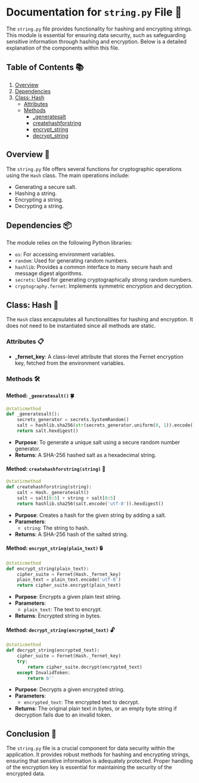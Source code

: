 # Documentation for `string.py` File 📜

The `string.py` file provides functionality for hashing and encrypting strings. This module is essential for ensuring data security, such as safeguarding sensitive information through hashing and encryption. Below is a detailed explanation of the components within this file.

## Table of Contents 📚
1. [Overview](#overview)
2. [Dependencies](#dependencies)
3. [Class: Hash](#class-hash)
    - [Attributes](#attributes)
    - [Methods](#methods)
        - [_generatesalt](#method-generatesalt)
        - [createhashforstring](#method-createhashforstring)
        - [encrypt_string](#method-encrypt_string)
        - [decrypt_string](#method-decrypt_string)

## Overview 🌟
The `string.py` file offers several functions for cryptographic operations using the `Hash` class. The main operations include:
- Generating a secure salt.
- Hashing a string.
- Encrypting a string.
- Decrypting a string.

## Dependencies 📦
The module relies on the following Python libraries:
- `os`: For accessing environment variables.
- `random`: Used for generating random numbers.
- `hashlib`: Provides a common interface to many secure hash and message digest algorithms.
- `secrets`: Used for generating cryptographically strong random numbers.
- `cryptography.fernet`: Implements symmetric encryption and decryption.

## Class: Hash 🔐
The `Hash` class encapsulates all functionalities for hashing and encryption. It does not need to be instantiated since all methods are static.

### Attributes 📋
- **_fernet_key**: A class-level attribute that stores the Fernet encryption key, fetched from the environment variables.

### Methods 🛠️

#### Method: `_generatesalt()` 🍀
```python
@staticmethod
def _generatesalt():
    secrets_generator = secrets.SystemRandom()
    salt = hashlib.sha256(str(secrets_generator.uniform(0, 1)).encode('utf-8'))
    return salt.hexdigest()
```
- **Purpose**: To generate a unique salt using a secure random number generator.
- **Returns**: A SHA-256 hashed salt as a hexadecimal string.

#### Method: `createhashforstring(string)` 🔨
```python
@staticmethod
def createhashforstring(string):
    salt = Hash._generatesalt()
    salt = salt[0:5] + string + salt[0:5]
    return hashlib.sha256(salt.encode('utf-8')).hexdigest()
```
- **Purpose**: Creates a hash for the given string by adding a salt.
- **Parameters**: 
  - `string`: The string to hash.
- **Returns**: A SHA-256 hash of the salted string.

#### Method: `encrypt_string(plain_text)` 🔒
```python
@staticmethod
def encrypt_string(plain_text):
    cipher_suite = Fernet(Hash._fernet_key)
    plain_text = plain_text.encode('utf-8')
    return cipher_suite.encrypt(plain_text)
```
- **Purpose**: Encrypts a given plain text string.
- **Parameters**: 
  - `plain_text`: The text to encrypt.
- **Returns**: Encrypted string in bytes.

#### Method: `decrypt_string(encrypted_text)` 🔓
```python
@staticmethod
def decrypt_string(encrypted_text):
    cipher_suite = Fernet(Hash._fernet_key)
    try:
        return cipher_suite.decrypt(encrypted_text)
    except InvalidToken:
        return b''
```
- **Purpose**: Decrypts a given encrypted string.
- **Parameters**: 
  - `encrypted_text`: The encrypted text to decrypt.
- **Returns**: The original plain text in bytes, or an empty byte string if decryption fails due to an invalid token.

## Conclusion 🎯
The `string.py` file is a crucial component for data security within the application. It provides robust methods for hashing and encrypting strings, ensuring that sensitive information is adequately protected. Proper handling of the encryption key is essential for maintaining the security of the encrypted data.